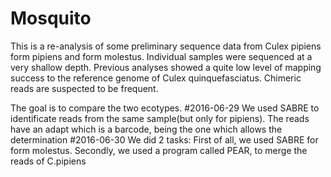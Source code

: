 # Mosquito

This is a re-analysis of some preliminary sequence data from Culex pipiens
form pipiens and form molestus. Individual samples were sequenced at a very
shallow depth. Previous analyses showed a quite low level of mapping success
to the reference genome of Culex quinquefasciatus. Chimeric reads are suspected
to be frequent.

The goal is to compare the two ecotypes.
#2016-06-29
We used SABRE to identificate reads from the same sample(but only for pipiens).
The reads have an adapt which is a barcode, being the one which allows the determination
#2016-06-30
We did 2 tasks: First of all, we used SABRE for form molestus. Secondly, we used a program called PEAR, to merge the reads of C.pipiens
